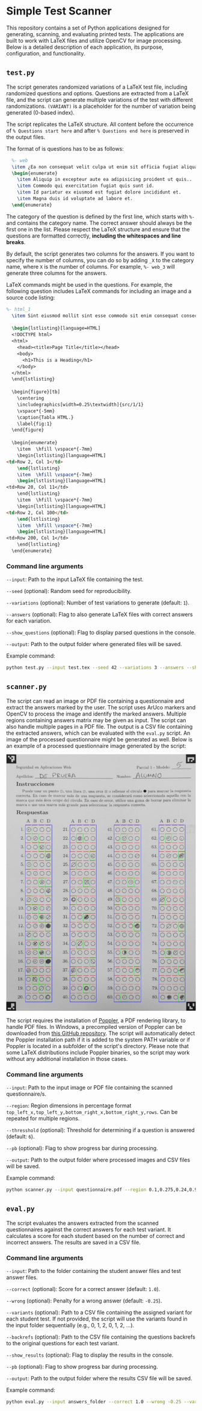 # Simple Test Scanner

This repository contains a set of Python applications designed for generating, scanning, and evaluating printed tests. The applications are built to work with LaTeX files and utilize OpenCV for image processing. Below is a detailed description of each application, its purpose, configuration, and functionality.

## `test.py`

The script generates randomized variations of a LaTeX test file, including randomized questions and options. Questions are extracted from a LaTeX file, and the script can generate multiple variations of the test with different randomizations. `(VARIANT)` is a placeholder for the number of variation being generated (0-based index).  

The script replicates the LaTeX structure. All content before the occurrence of `% Questions start here` and after `% Questions end here` is preserved in the output files. 

The format of is questions has to be as follows:
```latex
  %- web
  \item ¿Ea non consequat velit culpa ut enim sit officia fugiat aliqua? 
  \begin{enumerate}
    \item Aliquip in excepteur aute ea adipisicing proident ut quis..
    \item Commodo qui exercitation fugiat quis sunt id.
    \item Id pariatur ex eiusmod est fugiat dolore incididunt et.
    \item Magna duis id voluptate ad labore et.
  \end{enumerate}
```

The category of the question is defined by the first line, which starts with `%-` and contains the category name. The correct answer should always be the first one in the list. Please respect the LaTeX structure and ensure that the questions are formatted correctly, **including the whitespaces and line breaks**. 

By default, the script generates two columns for the answers. If you want to specify the number of columns, you can do so by adding `_X` to the category name, where `X` is the number of columns. For example, `%- web_3` will generate three columns for the answers.

LaTeX commands might be used in the questions. For example, the following question includes LaTeX commands for including an image and a source code listing:

```latex
%- html_1
  \item Sint eiusmod mollit sint esse commodo sit enim consequat consectetur in est ullamco.
  
  \begin{lstlisting}[language=HTML]
  <!DOCTYPE html>
  <html>
    <head><title>Page Title</title></head>
    <body>
      <h1>This is a Heading</h1>
    </body>
  </html>
  \end{lstlisting}

  \begin{figure}[tb]
    \centering
    \includegraphics[width=0.25\textwidth]{src/1/1}
    \vspace*{-5mm}
    \caption{Tabla HTML.}
    \label{fig:1}
  \end{figure}

  \begin{enumerate}
    \item  \hfill \vspace*{-7mm}
    \begin{lstlisting}[language=HTML]
<td>Row 2, Col 1</td>
    \end{lstlisting}
    \item  \hfill \vspace*{-7mm}
    \begin{lstlisting}[language=HTML]
<td>Row 20, Col 11</td>
    \end{lstlisting}
    \item  \hfill \vspace*{-7mm}
    \begin{lstlisting}[language=HTML]
<td>Row 2, Col 100</td>
    \end{lstlisting}
    \item  \hfill \vspace*{-7mm}
    \begin{lstlisting}[language=HTML]
<td>Row 200, Col 1</td>
    \end{lstlisting}
  \end{enumerate}
```

### **Command line arguments**

`--input`: Path to the input LaTeX file containing the test.

`--seed` (optional): Random seed for reproducibility.

`--variations` (optional): Number of test variations to generate (default: `1`).

`--answers` (optional): Flag to also generate LaTeX files with correct answers for each variation.

`--show_questions` (optional): Flag to display parsed questions in the console.

`--output`: Path to the output folder where generated files will be saved.

Example command:
```bash
python test.py --input test.tex --seed 42 --variations 3 --answers --show_questions --output output_folder
```

## `scanner.py`

The script can read an image or PDF file containing a questionnaire and extract the answers marked by the user. The script uses ArUco markers and OpenCV to process the image and identify the marked answers. Multiple regions containing answers matrix may be given as input. The script can also handle multiple pages in a PDF file. The output is a CSV file containing the extracted answers, which can be evaluated with the `eval.py` script. An image of the processed questionnaire might be generated as well. Below is an example of a processed questionnaire image generated by the script:

![Processed Questionnaire Example](examples/output/student_1.jpg)

The script requires the installation of [Poppler](https://poppler.freedesktop.org/), a PDF rendering library, to handle PDF files. In Windows, a precompiled version of Poppler can be downloaded from [this GitHub repository](https://github.com/oschwartz10612/poppler-windows/releases/). The script will automatically detect the Poppler installation path if it is added to the system PATH variable or if Poppler is located in a subfolder of the script's directory. Please note that some LaTeX distributions include Poppler binaries, so the script may work without any additional installation in those cases.

### **Command line arguments**

`--input`: Path to the input image or PDF file containing the scanned questionnaire/s.

`--region`: Region dimensions in percentage format `top_left_x,top_left_y,bottom_right_x,bottom_right_y,rows`. Can be repeated for multiple regions.

`--thresshold` (optional): Threshold for determining if a question is answered (default: `6`).

`--pb` (optional): Flag to show progress bar during processing.

`--output`: Path to the output folder where processed images and CSV files will be saved.

Example command:
```bash
python scanner.py --input questionnaire.pdf --region 0.1,0.275,0.24,0.965,20 --region 0.335,0.275,0.475,0.965,20 --output output_folder
```

## `eval.py`

The script evaluates the answers extracted from the scanned questionnaires against the correct answers for each test variant. It calculates a score for each student based on the number of correct and incorrect answers. The results are saved in a CSV file.

### **Command line arguments**

`--input`: Path to the folder containing the student answer files and test answer files.

`--correct` (optional): Score for a correct answer (default: `1.0`).

`--wrong` (optional): Penalty for a wrong answer (default: `-0.25`).

`--variants` (optional): Path to a CSV file containing the assigned variant for each student test. If not provided, the script will use the variants found in the input folder sequentially (e.g., 0, 1, 2, 0, 1, 2, ...).

`--backrefs` (optional): Path to the CSV file containing the questions backrefs to the original questions for each test variant.

`--show_results` (optional): Flag to display the results in the console.

`--pb` (optional): Flag to show progress bar during processing.

`--output`: Path to the output folder where the results CSV file will be saved.

Example command:
```bash
python eval.py --input answers_folder --correct 1.0 --wrong -0.25 --variants variants.csv --output results_folder
```